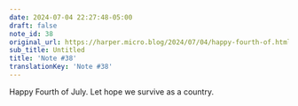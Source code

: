 ```yaml
---
date: 2024-07-04 22:27:48-05:00
draft: false
note_id: 38
original_url: https://harper.micro.blog/2024/07/04/happy-fourth-of.html
sub_title: Untitled
title: 'Note #38'
translationKey: 'Note #38'
---
```


Happy Fourth of July. Let hope we survive as a country.